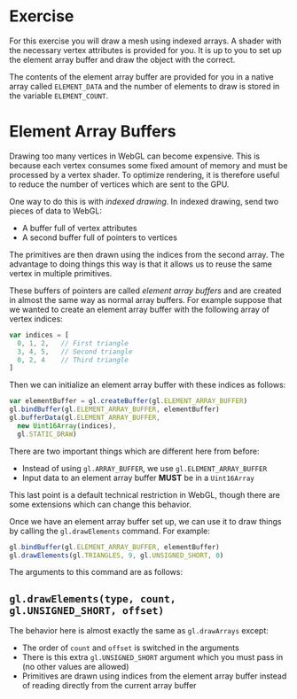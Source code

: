 # Exercise

For this exercise you will draw a mesh using indexed arrays.  A shader with the necessary vertex attributes is provided for you.  It is up to you to set up the element array buffer and draw the object with the correct.

The contents of the element array buffer are provided for you in a native array called `ELEMENT_DATA` and the number of elements to draw is stored in the variable `ELEMENT_COUNT`.

# Element Array Buffers

Drawing too many vertices in WebGL can become expensive.  This is because each vertex consumes some fixed amount of memory and must be processed by a vertex shader.  To optimize rendering, it is therefore useful to reduce the number of vertices which are sent to the GPU.

One way to do this is with *indexed drawing*. In indexed drawing, send two pieces of data to WebGL:

* A buffer full of vertex attributes
* A second buffer full of pointers to vertices

The primitives are then drawn using the indices from the second array.  The advantage to doing things this way is that it allows us to reuse the same vertex in multiple primitives.

These buffers of pointers are called *element array buffers* and are created in almost the same way as normal array buffers.  For example suppose that we wanted to create an element array buffer with the following array of vertex indices:

```javascript
var indices = [
  0, 1, 2,   // First triangle
  3, 4, 5,   // Second triangle
  0, 2, 4    // Third triangle
]
```

Then we can initialize an element array buffer with these indices as follows:

```javascript
var elementBuffer = gl.createBuffer(gl.ELEMENT_ARRAY_BUFFER)
gl.bindBuffer(gl.ELEMENT_ARRAY_BUFFER, elementBuffer)
gl.bufferData(gl.ELEMENT_ARRAY_BUFFER,
  new Uint16Array(indices),
  gl.STATIC_DRAW)
```

There are two important things which are different here from before:

* Instead of using `gl.ARRAY_BUFFER`, we use `gl.ELEMENT_ARRAY_BUFFER`
* Input data to an element array buffer **MUST** be in a `Uint16Array`

This last point is a default technical restriction in WebGL, though there are some extensions which can change this behavior.

Once we have an element array buffer set up, we can use it to draw things by calling the `gl.drawElements` command.  For example:

```javascript
gl.bindBuffer(gl.ELEMENT_ARRAY_BUFFER, elementBuffer)
gl.drawElements(gl.TRIANGLES, 9, gl.UNSIGNED_SHORT, 0)
```

The arguments to this command are as follows:

## `gl.drawElements(type, count, gl.UNSIGNED_SHORT, offset)`
The behavior here is almost exactly the same as `gl.drawArrays` except:

* The order of `count` and `offset` is switched in the arguments
* There is this extra `gl.UNSIGNED_SHORT` argument which you must pass in (no other values are allowed)
* Primitives are drawn using indices from the element array buffer instead of reading directly from the current array buffer
